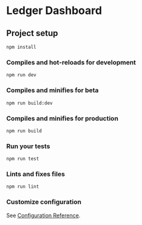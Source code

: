 # Ledger Dashboard

## Project setup
```
npm install
```

### Compiles and hot-reloads for development
```
npm run dev
```

### Compiles and minifies for beta
```
npm run build:dev
```

### Compiles and minifies for production
```
npm run build
```

### Run your tests
```
npm run test
```

### Lints and fixes files
```
npm run lint
```

### Customize configuration
See [Configuration Reference](https://cli.vuejs.org/config/).
